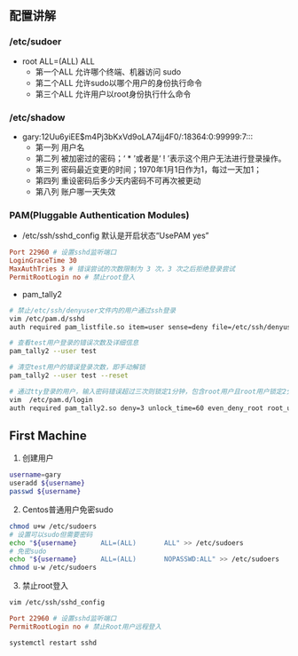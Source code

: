 ## 配置讲解
### /etc/sudoer
- root ALL=(ALL) ALL
    - 第一个ALL 允许哪个终端、机器访问 sudo
    - 第二个ALL 允许sudo以哪个用户的身份执行命令
    - 第三个ALL 允许用户以root身份执行什么命令

### /etc/shadow
- gary:$1$2Uu6yiEE$m4Pj3bKxVd9oLA74jj4F0/:18364:0:99999:7:::
    - 第一列 用户名
    - 第二列 被加密过的密码；‘ * ’或者是‘ ! ’表示这个用户无法进行登录操作。
    - 第三列 密码最近变更的时间；1970年1月1日作为1，每过一天加1；
    - 第四列 重设密码后多少天内密码不可再次被更动
    - 第八列 账户哪一天失效

### PAM(Pluggable Authentication Modules)
- /etc/ssh/sshd_config 默认是开启状态“UsePAM yes”
```conf
Port 22960 # 设置sshd监听端口
LoginGraceTime 30 
MaxAuthTries 3 # 错误尝试的次数限制为 3 次，3 次之后拒绝登录尝试
PermitRootLogin no # 禁止root登入
```

- pam_tally2
```bash
# 禁止/etc/ssh/denyuser文件内的用户通过ssh登录
vim /etc/pam.d/sshd
auth required pam_listfile.so item=user sense=deny file=/etc/ssh/denyuser onerr=succeed

# 查看test用户登录的错误次数及详细信息
pam_tally2 --user test

# 清空test用户的错误登录次数，即手动解锁
pam_tally2 --user test --reset

# 通过tty登录的用户，输入密码错误超过三次则锁定1分钟，包含root用户且root用户锁定2分钟
vim  /etc/pam.d/login
auth required pam_tally2.so deny=3 unlock_time=60 even_deny_root root_unlock_time=120

```

## First Machine
1. 创建用户
```bash
username=gary
useradd ${username}
passwd ${username}
```
2. Centos普通用户免密sudo
```bash
chmod u+w /etc/sudoers
# 设置可以sudo但需要密码
echo "${username}      ALL=(ALL)       ALL" >> /etc/sudoers
# 免密sudo
echo "${username}      ALL=(ALL)       NOPASSWD:ALL" >> /etc/sudoers
chmod u-w /etc/sudoers
```

3. 禁止root登入
```bash
vim /etc/ssh/sshd_config
```
```conf
Port 22960 # 设置sshd监听端口
PermitRootLogin no # 禁止Root用户远程登入
```
```bash
systemctl restart sshd
```